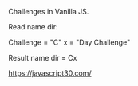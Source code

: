 Challenges in Vanilla JS.

Read name dir:

Challenge = "C"
x = "Day Challenge"

Result name dir = Cx

https://javascript30.com/